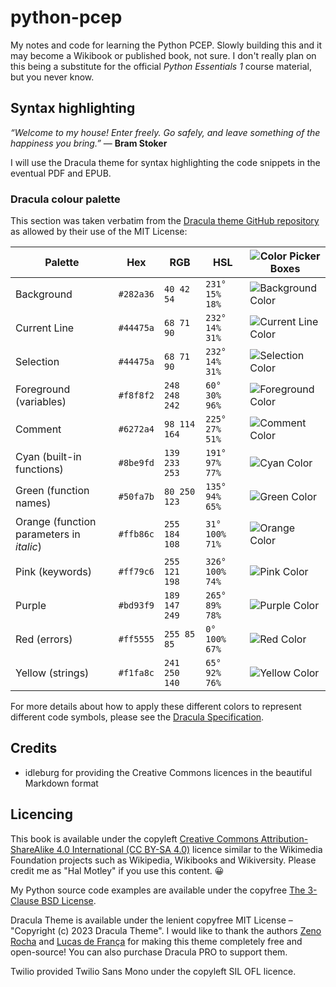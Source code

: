 # python-pcep
My notes and code for learning the Python PCEP. Slowly building this and it may become a Wikibook or published book, not sure. I don't really plan on this being a substitute for the official *Python Essentials 1* course material, but you never know.

## Syntax highlighting
*“Welcome to my house! Enter freely. Go safely, and leave something of the happiness you bring.”* ― **Bram Stoker**

I will use the Dracula theme for syntax highlighting the code snippets in the eventual PDF and EPUB.

### Dracula colour palette
This section was taken verbatim from the [Dracula theme GitHub repository](https://github.com/dracula/dracula-theme) as allowed by their use of the MIT License:

| Palette      | Hex       | RGB           | HSL             | ![Color Picker Boxes](https://draculatheme.com/images/color-boxes/eyedropper.png)   |
| ------------ | --------- | ------------- | --------------- | ----------------------------------------------------------------------------------- |
| Background   | `#282a36` | `40 42 54`    | `231° 15% 18%`  | ![Background Color](https://draculatheme.com/images/color-boxes/background.png)     |
| Current Line | `#44475a` | `68 71 90`    | `232° 14% 31%`  | ![Current Line Color](https://draculatheme.com/images/color-boxes/current_line.png) |
| Selection    | `#44475a` | `68 71 90`    | `232° 14% 31%`  | ![Selection Color](https://draculatheme.com/images/color-boxes/selection.png)       |
| Foreground (variables) | `#f8f8f2` | `248 248 242` | `60° 30% 96%`   | ![Foreground Color](https://draculatheme.com/images/color-boxes/foreground.png)     |
| Comment      | `#6272a4` | `98 114 164`  | `225° 27% 51%`  | ![Comment Color](https://draculatheme.com/images/color-boxes/comment.png)           |
| Cyan (built-in functions)     | `#8be9fd` | `139 233 253` | `191° 97% 77%`  | ![Cyan Color](https://draculatheme.com/images/color-boxes/cyan.png)                 |
| Green (function names)       | `#50fa7b` | `80 250 123`  | `135° 94% 65%`  | ![Green Color](https://draculatheme.com/images/color-boxes/green.png)               |
| Orange (function parameters in *italic*) | `#ffb86c` | `255 184 108` | `31° 100% 71%`  | ![Orange Color](https://draculatheme.com/images/color-boxes/orange.png)             |
| Pink (keywords)        | `#ff79c6` | `255 121 198` | `326° 100% 74%` | ![Pink Color](https://draculatheme.com/images/color-boxes/pink.png)                 |
| Purple | `#bd93f9` | `189 147 249` | `265° 89% 78%`  | ![Purple Color](https://draculatheme.com/images/color-boxes/purple.png)             |
| Red (errors)  | `#ff5555` | `255 85 85`   | `0° 100% 67%`   | ![Red Color](https://draculatheme.com/images/color-boxes/red.png)                   |
| Yellow (strings) | `#f1fa8c` | `241 250 140` | `65° 92% 76%`   | ![Yellow Color](https://draculatheme.com/images/color-boxes/yellow.png)             |

For more details about how to apply these different colors to represent different code symbols, please see the [Dracula Specification](https://spec.draculatheme.com).

## Credits

* idleburg for providing the Creative Commons licences in the beautiful Markdown format

## Licencing

This book is available under the copyleft [Creative Commons Attribution-ShareAlike 4.0 International (CC BY-SA 4.0)](https://creativecommons.org/licenses/by-sa/4.0/) licence similar to the Wikimedia Foundation projects such as Wikipedia, Wikibooks and Wikiversity. Please credit me as "Hal Motley" if you use this content. 😀

My Python source code examples are available under the copyfree [The 3-Clause BSD License](https://opensource.org/license/bsd-3-clause).

Dracula Theme is available under the lenient copyfree MIT License – "Copyright (c) 2023 Dracula Theme". I would like to thank the authors [Zeno Rocha](https://github.com/zenorocha/) and [Lucas de França](https://github.com/luxonauta) for making this theme completely free and open-source! You can also purchase Dracula PRO to support them.

Twilio provided Twilio Sans Mono under the copyleft SIL OFL licence.